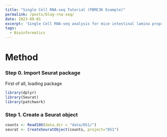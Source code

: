 ```yaml
---
title: "Single Cell RNA-seq Tutorial (PBMC3K Example)"
permalink: /posts/blog-rna-seq/
date: 2023-09-01
excerpt: 'Single Cell RNA-seq analysis for mice intestinal lamina propria and Peyer’s patches for CD45+ immune cells (GSE124880, Immunity)'
tags:
  - Bioinformatics
---
```


Method
======

### Step 0. Import Seurat package
First of all, loading package
```R
library(dplyr)
library(Seurat)
library(patchwork)
```
 
 ### Step 1. Create a Seurat object
 ```R
counts <- Read10X(data.dir = "data/DS1/")
seurat <- CreateSeuratObject(counts, project="DS1")
```